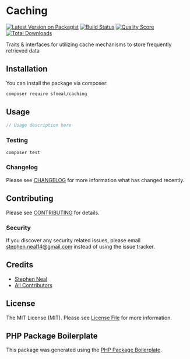 # Caching

[![Latest Version on Packagist](https://img.shields.io/packagist/v/sfneal/caching.svg?style=flat-square)](https://packagist.org/packages/sfneal/caching)
[![Build Status](https://img.shields.io/travis/sfneal/caching/master.svg?style=flat-square)](https://travis-ci.org/sfneal/caching)
[![Quality Score](https://img.shields.io/scrutinizer/g/sfneal/caching.svg?style=flat-square)](https://scrutinizer-ci.com/g/sfneal/caching)
[![Total Downloads](https://img.shields.io/packagist/dt/sfneal/caching.svg?style=flat-square)](https://packagist.org/packages/sfneal/caching)

Traits & interfaces for utilizing cache mechanisms to store frequently retrieved data



## Installation

You can install the package via composer:

```bash
composer require sfneal/caching
```

## Usage

``` php
// Usage description here
```

### Testing

``` bash
composer test
```

### Changelog

Please see [CHANGELOG](CHANGELOG.md) for more information what has changed recently.

## Contributing

Please see [CONTRIBUTING](CONTRIBUTING.md) for details.

### Security

If you discover any security related issues, please email stephen.neal14@gmail.com instead of using the issue tracker.

## Credits

- [Stephen Neal](https://github.com/sfneal)
- [All Contributors](../../contributors)

## License

The MIT License (MIT). Please see [License File](LICENSE.md) for more information.

## PHP Package Boilerplate

This package was generated using the [PHP Package Boilerplate](https://laravelpackageboilerplate.com).
